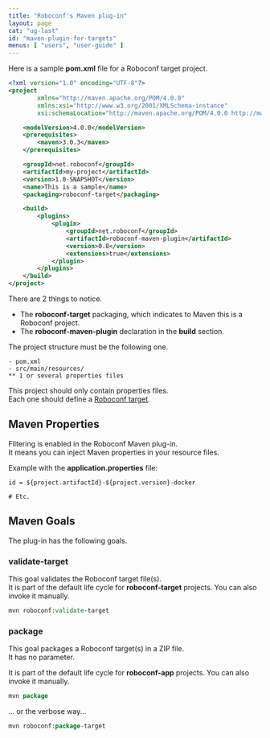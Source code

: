 ```yaml
---
title: "Roboconf's Maven plug-in"
layout: page
cat: "ug-last"
id: "maven-plugin-for-targets"
menus: [ "users", "user-guide" ]
---
```


Here is a sample **pom.xml** file for a Roboconf target project.

```xml
<?xml version="1.0" encoding="UTF-8"?>
<project 
		xmlns="http://maven.apache.org/POM/4.0.0" 
		xmlns:xsi="http://www.w3.org/2001/XMLSchema-instance" 
		xsi:schemaLocation="http://maven.apache.org/POM/4.0.0 http://maven.apache.org/maven-v4_0_0.xsd">

	<modelVersion>4.0.0</modelVersion>
	<prerequisites>
		<maven>3.0.3</maven>
	</prerequisites>

	<groupId>net.roboconf</groupId>
	<artifactId>my-project</artifactId>
	<version>1.0-SNAPSHOT</version>
	<name>This is a sample</name>
	<packaging>roboconf-target</packaging>

	<build>
		<plugins>
			<plugin>
				<groupId>net.roboconf</groupId>
				<artifactId>roboconf-maven-plugin</artifactId>
				<version>0.8</version>
				<extensions>true</extensions>
			</plugin>
		</plugins>
	</build>
</project>
```

There are 2 things to notice.

* The **roboconf-target** packaging, which indicates to Maven this is a Roboconf project.
* The **roboconf-maven-plugin** declaration in the **build** section.

The project structure must be the following one.

	- pom.xml
	- src/main/resources/
	** 1 or several properties files

This project should only contain properties files.  
Each one should define a [Roboconf target](about-target-support.html).


## Maven Properties

Filtering is enabled in the Roboconf Maven plug-in.  
It means you can inject Maven properties in your resource files.

Example with the **application.properties** file:

```properties
id = ${project.artifactId}-${project.version}-docker

# Etc.
```


## Maven Goals
  
The plug-in has the following goals.


### validate-target

This goal validates the Roboconf target file(s).  
It is part of the default life cycle for **roboconf-target** projects. You can also invoke it manually.

```tcl
mvn roboconf:validate-target
```


### package

This goal packages a Roboconf target(s) in a ZIP file.  
It has no parameter.

It is part of the default life cycle for **roboconf-app** projects. You can also invoke it manually.

```tcl
mvn package
```

... or the verbose way...


```tcl
mvn roboconf:package-target
```
